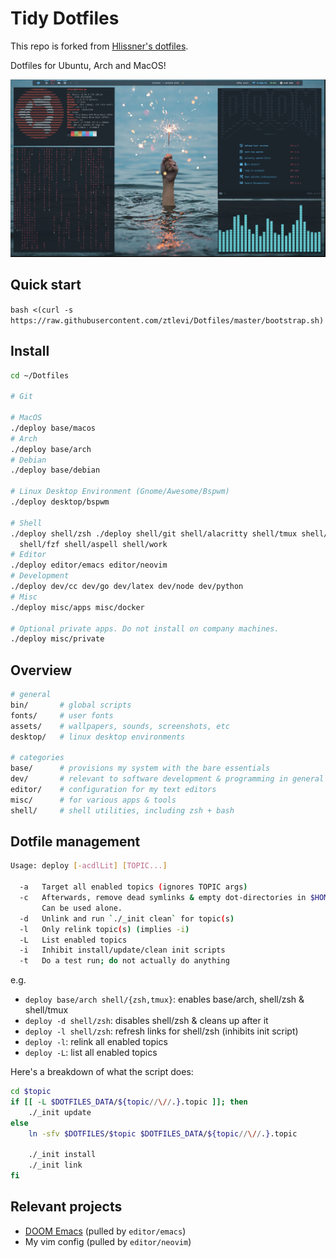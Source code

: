 # Tidy Dotfiles

This repo is forked from [Hlissner's dotfiles](https://github.com/hlissner/dotfiles).

Dotfiles for Ubuntu, Arch and MacOS!

![](./screenshots/terminal.jpg)

## Quick start

`bash <(curl -s https://raw.githubusercontent.com/ztlevi/Dotfiles/master/bootstrap.sh)`

## Install

```sh
cd ~/Dotfiles

# Git

# MacOS
./deploy base/macos
# Arch
./deploy base/arch
# Debian
./deploy base/debian

# Linux Desktop Environment (Gnome/Awesome/Bspwm)
./deploy desktop/bspwm

# Shell
./deploy shell/zsh ./deploy shell/git shell/alacritty shell/tmux shell/ranger \
  shell/fzf shell/aspell shell/work
# Editor
./deploy editor/emacs editor/neovim
# Development
./deploy dev/cc dev/go dev/latex dev/node dev/python
# Misc
./deploy misc/apps misc/docker

# Optional private apps. Do not install on company machines.
./deploy misc/private
```

## Overview

```sh
# general
bin/       # global scripts
fonts/     # user fonts
assets/    # wallpapers, sounds, screenshots, etc
desktop/   # linux desktop environments

# categories
base/      # provisions my system with the bare essentials
dev/       # relevant to software development & programming in general
editor/    # configuration for my text editors
misc/      # for various apps & tools
shell/     # shell utilities, including zsh + bash
```

## Dotfile management

```sh
Usage: deploy [-acdlLit] [TOPIC...]

  -a   Target all enabled topics (ignores TOPIC args)
  -c   Afterwards, remove dead symlinks & empty dot-directories in $HOME.
       Can be used alone.
  -d   Unlink and run `./_init clean` for topic(s)
  -l   Only relink topic(s) (implies -i)
  -L   List enabled topics
  -i   Inhibit install/update/clean init scripts
  -t   Do a test run; do not actually do anything
```

e.g.

- `deploy base/arch shell/{zsh,tmux}`: enables base/arch, shell/zsh & shell/tmux
- `deploy -d shell/zsh`: disables shell/zsh & cleans up after it
- `deploy -l shell/zsh`: refresh links for shell/zsh (inhibits init script)
- `deploy -l`: relink all enabled topics
- `deploy -L`: list all enabled topics

Here's a breakdown of what the script does:

```sh
cd $topic
if [[ -L $DOTFILES_DATA/${topic//\//.}.topic ]]; then
    ./_init update
else
    ln -sfv $DOTFILES/$topic $DOTFILES_DATA/${topic//\//.}.topic

    ./_init install
    ./_init link
fi
```

## Relevant projects

- [DOOM Emacs](https://github.com/ztlevi/doom-config) (pulled by `editor/emacs`)
- My vim config (pulled by `editor/neovim`)

